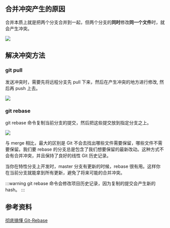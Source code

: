 ## 合并冲突产生的原因

合并本质上就是把两个分支合并到一起，但两个分支的**同时**修改**同一个文件**时，就会产生冲突。

![](/img/other/branch.png)

## 解决冲突方法

### git pull

发送冲突时，需要先将远程分支先 pull 下来，然后在产生冲突的地方进行修改, 然后再 push 上去。

![](/img/other/merge.gif)

### git rebase

git rebase 命令复制当前分支的提交，然后把这些提交放到指定分支之上。

![](/img/other/rebase.gif)

与 merge 相比，最大的区别是 Git 不会去找出哪些文件需要保留，哪些文件不需要保留。我们要 rebase 的分支总是包含了我们想要保留的最新改动。这种方式不会有合并冲突，并且保持了良好的线性 Git 历史记录。

当你在特性分支上开发时，master 分支有更新的时候，rebase 很有用。这样你在当前分支就能拿到所有更新，避免了将来可能的合并冲突。

:::warning
git rebase 命令会修改项目历史记录，因为复制的提交会产生新的 hash。
:::

## 参考资料

[彻底搞懂 Git-Rebase](http://jartto.wang/2018/12/11/git-rebase/)
